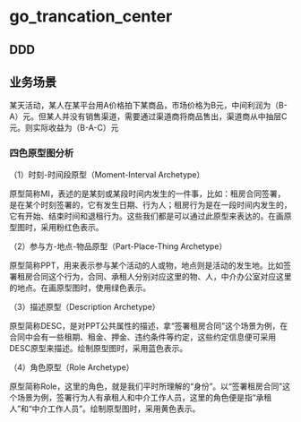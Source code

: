 # go_trancation_center


## DDD









## 业务场景
某天活动，某人在某平台用A价格拍下某商品，市场价格为B元，中间利润为（B-A）元。但某人并没有销售渠道，需要通过渠道商将商品售出，渠道商从中抽层C元。则实际收益为（B-A-C）元

### 四色原型图分析
（1）时刻-时间段原型（Moment-Interval Archetype）

原型简称MI，表述的是某刻或某段时间内发生的一件事，比如：租房合同签署，是在某个时刻签署的，它有发生日期、行为人；租房行为是在一段时间内发生的，它有开始、结束时间和退租行为。这些我们都是可以通过此原型来表达的。在画原型图时，采用粉红色表示。

（2）参与方-地点-物品原型（Part-Place-Thing Archetype）

原型简称PPT，用来表示参与某个活动的人或物，地点则是活动的发生地。比如签署租房合同这个行为，合同、承租人分别对应这里的物、人，中介办公室对应这里的地点。在画原型图时，使用绿色表示。

（3）描述原型（Description Archetype）

原型简称DESC，是对PPT公共属性的描述，拿“签署租房合同”这个场景为例，在合同中会有一些租期、租金、押金、违约条件等约定，这些约定信息便可采用DESC原型来描述。绘制原型图时，采用蓝色表示。

（4）角色原型（Role Archetype）

原型简称Role，这里的角色，就是我们平时所理解的“身份”。以“签署租房合同”这个场景为例，签署行为人有承租人和中介工作人员，这里的角色便是指“承租人”和“中介工作人员”。绘制原型图时，采用黄色表示。


